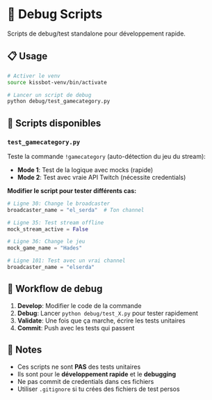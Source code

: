 # 🔧 Debug Scripts

Scripts de debug/test standalone pour développement rapide.

## 📋 Usage

```bash
# Activer le venv
source kissbot-venv/bin/activate

# Lancer un script de debug
python debug/test_gamecategory.py
```

## 📁 Scripts disponibles

### `test_gamecategory.py`
Teste la commande `!gamecategory` (auto-détection du jeu du stream):
- **Mode 1**: Test de la logique avec mocks (rapide)
- **Mode 2**: Test avec vraie API Twitch (nécessite credentials)

**Modifier le script pour tester différents cas:**
```python
# Ligne 30: Change le broadcaster
broadcaster_name = "el_serda"  # Ton channel

# Ligne 35: Test stream offline
mock_stream_active = False

# Ligne 36: Change le jeu
mock_game_name = "Hades"

# Ligne 101: Test avec un vrai channel
broadcaster_name = "elserda"
```

## 🎯 Workflow de debug

1. **Develop**: Modifier le code de la commande
2. **Debug**: Lancer `python debug/test_X.py` pour tester rapidement
3. **Validate**: Une fois que ça marche, écrire les tests unitaires
4. **Commit**: Push avec les tests qui passent

## 📝 Notes

- Ces scripts ne sont **PAS** des tests unitaires
- Ils sont pour le **développement rapide** et le **debugging**
- Ne pas commit de credentials dans ces fichiers
- Utiliser `.gitignore` si tu crées des fichiers de test persos
